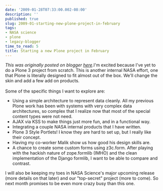 ```yaml
---
date: '2009-01-28T07:33:00.002-08:00'
description: ''
published: true
slug: 2009-01-starting-new-plone-project-in-february
tags:
- NASA science
- plone
- legacy-blogger
time_to_read: 5
title: Starting a new Plone project in February
---
```


*This was originally posted on blogger [here](https://pydanny.blogspot.com/2009/01/starting-new-plone-project-in-february.html)*.I'm excited because I've yet to do a Plone 3 project from scratch. This is another internal NASA effort, one that Plone is literally designed to fit almost out of the box. We'll change the skin and add a few add on products.<br /><br />Some of the specific things I want to explore are:<br /><ul><li>Using a simple architecture to represent data cleanly. All my previous Plone work has been with systems with very complex data architectures, so complex that I realize now that most of the special content types were not need.</li><li>AJAX via KSS to make things just more fun, and in a functional way.</li><li>Integrating a couple NASA internal products that I have written.</li><li>Plone 3 Style Portlets! I know they are hard to set up, but I really like their concept.</li><li>Having my co-worker Malik show us how good his design skills are.</li><li>A chance to create some custom forms using z3c.form. After playing with the hackish nature of zope.formlib (IMHO) and the clean implementation of the Django formlib, I want to be able to compare and contrast.</li></ul>I will also be keeping my toes in NASA Science's major upcoming release (more details on that later) and our "top-secret" project (more to come). So next month promises to be even more crazy busy than this one.